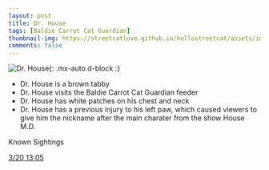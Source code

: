 ```yaml
---
layout: post
title: Dr. House
tags: [Baldie Carrot Cat Guardian]
thumbnail-img: https://streetcatlove.github.io/hellostreetcat/assets/img/dr_house.png
comments: false
---
```


![Dr. House](https://streetcatlove.github.io/hellostreetcat/assets/img/dr_house.png){: .mx-auto.d-block :}

* Dr. House is a brown tabby
* Dr. House visits the Baldie Carrot Cat Guardian feeder
* Dr. House has white patches on his chest and neck
* Dr. House has a previous injury to his left paw, which caused viewers to give him the nickname after the main charater from the show House M.D.

Known Sightings

[3/20 13:05](https://www.youtube.com/watch?v=rcjLhIvcsq4)